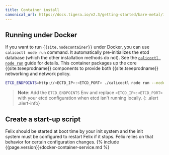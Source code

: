 ```yaml
---
title: Container install
canonical_url: https://docs.tigera.io/v2.3/getting-started/bare-metal/installation/container
---
```


## Running under Docker
If you want to run `{{site.nodecontainer}}` under Docker, you can use `calicoctl node run` command. It automatically pre-initializes the etcd database (which the other installation methods do not). See the
[`calicoctl node run`]({{site.url}}/{{page.version}}/reference/calicoctl/node/run)
guide for details. This container packages up the core {{site.tseeprodname}} components to provide both {{site.tseeprodname}}
networking and network policy.

```bash
ETCD_ENDPOINTS=http://<ECTD_IP>:<ETCD_PORT> ./calicoctl node run --node-image={{page.registry}}{{site.imageNames["node"]}}:{{site.data.versions[page.version].first.title}}
```
> **Note**: Add the `ETCD_ENDPOINTS` Env and replace `<ETCD_IP>:<ETCD_PORT>` with your etcd configuration when etcd isn't running locally.
{: .alert .alert-info}



## Create a start-up script
Felix should be started at boot time by your init system and the init system must be configured to restart Felix if it stops. Felix relies on that behavior for certain configuration changes.
{% include {{page.version}}/docker-container-service.md %}
